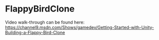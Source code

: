 # FlappyBirdClone
Video walk-through can be found here: 
https://channel9.msdn.com/Shows/gamedev/Getting-Started-with-Unity-Building-a-Flappy-Bird-Clone
 
